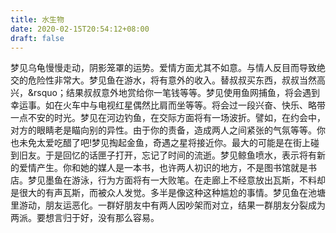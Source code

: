 ```yaml
---
title: 水生物
date: 2020-02-15T20:54:12+08:00
draft: false
---
```


梦见乌龟慢慢走动，阴影笼罩的运势。爱情方面尤其不如意。与情人反目而导致绝交的危险性非常大。梦见鱼在游水，将有意外的收入。替叔叔买东西，叔叔当然高兴，&rsquo；结果叔叔意外地赏给你一笔钱等等。梦见使用鱼网捕鱼，将会遇到幸运事。如在火车中与电视红星偶然比肩而坐等等。将会过一段兴奋、快乐、略带一点不安的时光。梦见在河边钓鱼，在交际方面将有一场波折。譬如，在约会中，对方的眼睛老是瞄向别的异性。由于你的责备，造成两人之间紧张的气氛等等。你也未免太爱吃醋了吧!梦见掏起金鱼，奇遇之星将接近你。最大的可能是在街上碰到旧友。于是回忆的话匣子打开，忘记了时间的流逝。梦见鲸鱼喷水，表示将有新的爱情产生。你和她的媒人是一本书，也许两人初识的地方，不是图书馆就是书店。梦见墨鱼在游泳，行为方面将有一大败笔。在走廊上不经意放出瓦斯，不料却是很大的有声瓦斯，而被众人发觉。多半是像这种这种尴尬的事情。梦见鱼在池塘里游动，朋友运恶化。一群好朋友中有两人因吵架而对立，结果一群朋友分裂成为两派。要想言归于好，没有那么容易。